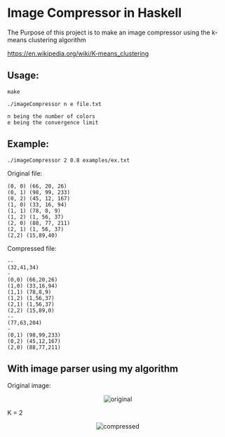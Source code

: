 # Image Compressor in Haskell

The Purpose of this project is to make an image compressor using the k-means clustering algorithm

https://en.wikipedia.org/wiki/K-means_clustering

## Usage:

```
make
```

```
./imageCompressor n e file.txt

n being the number of colors
e being the convergence limit
```

## Example:

```
./imageCompressor 2 0.8 examples/ex.txt
```
Original file:

```
(0, 0) (66, 20, 26)
(0, 1) (98, 99, 233)
(0, 2) (45, 12, 167)
(1, 0) (33, 16, 94)
(1, 1) (78, 8, 9)
(1, 2) (1, 56, 37)
(2, 0) (88, 77, 211)
(2, 1) (1, 56, 37)
(2,2) (15,89,40)
```

Compressed file:

```
--
(32,41,34)
-
(0,0) (66,20,26)
(1,0) (33,16,94)
(1,1) (78,8,9)
(1,2) (1,56,37)
(2,1) (1,56,37)
(2,2) (15,89,0)
--
(77,63,204)
-
(0,1) (98,99,233)
(0,2) (45,12,167)
(2,0) (88,77,211)
```

## With image parser using my algorithm
 
Original image:

<p align="center">
<img src=https://github.com/CzesiaLa/RoadToHaskell/tree/main/04-image_compressor/examples/ds.jpg alt="original"><br/>

K = 2

<p align="center">
<img src=https://github.com/CzesiaLa/RoadToHaskell/tree/main/04-image_compressor/examples/dscomp.png alt="compressed"><br/>

